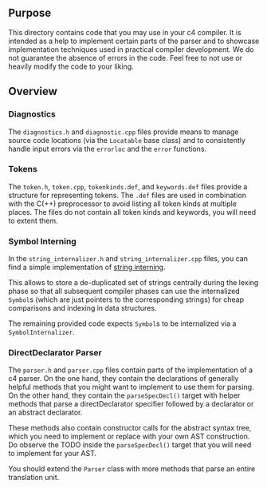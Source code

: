 ## Purpose
This directory contains code that you may use in your c4 compiler. It is
intended as a help to implement certain parts of the parser and to showcase
implementation techniques used in practical compiler development.
We do not guarantee the absence of errors in the code. Feel free to not use or
heavily modify the code to your liking.

## Overview

### Diagnostics
The `diagnostics.h` and `diagnostic.cpp` files provide means to manage source
code locations (via the `Locatable` base class) and to consistently handle
input errors via the `errorloc` and the  `error` functions.

### Tokens
The `token.h`, `token.cpp`, `tokenkinds.def`, and `keywords.def` files provide
a structure for representing tokens. The `.def` files are used in combination
with the C(++) preprocessor to avoid listing all token kinds at multiple
places. The files do not contain all token kinds and keywords, you will need to
extent them.

### Symbol Interning
In the `string_internalizer.h` and `string_internalizer.cpp` files, you can
find a simple implementation of [string
interning](https://en.wikipedia.org/wiki/String_interning).

This allows to store a de-duplicated set of strings centrally during the lexing
phase so that all subsequent compiler phases can use the internalized `Symbol`s
(which are just pointers to the corresponding strings) for cheap comparisons
and indexing in data structures.

The remaining provided code expects `Symbol`s to be internalized via a
`SymbolInternalizer`.

### DirectDeclarator Parser
The `parser.h` and `parser.cpp` files contain parts of the implementation of a
c4 parser. On the one hand, they contain the declarations of generally helpful
methods that you might want to implement to use them for parsing.
On the other hand, they contain the `parseSpecDecl()` target with helper
methods that parse a directDeclarator specifier followed by a declarator or an
abstract declarator.

These methods also contain constructor calls for the abstract syntax tree,
which you need to implement or replace with your own AST construction. Do
observe the TODO inside the `parseSpecDecl()` target that you will need to
implement for your AST.

You should extend the `Parser` class with more methods that parse an entire
translation unit.


